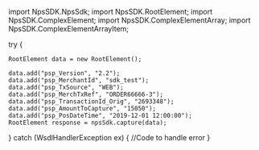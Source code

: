import NpsSDK.NpsSdk;
import NpsSDK.RootElement;
import NpsSDK.ComplexElement;
import NpsSDK.ComplexElementArray;
import NpsSDK.ComplexElementArrayItem;

try {

    RootElement data = new RootElement();

    data.add("psp_Version", "2.2");
    data.add("psp_MerchantId", "sdk_test");
    data.add("psp_TxSource", "WEB");
    data.add("psp_MerchTxRef", "ORDER66666-3");
    data.add("psp_TransactionId_Orig", "2693348");
    data.add("psp_AmountToCapture", "15050");
    data.add("psp_PosDateTime", "2019-12-01 12:00:00");
    RootElement response = npsSdk.capture(data);

} catch (WsdlHandlerException ex) {
    //Code to handle error
}
